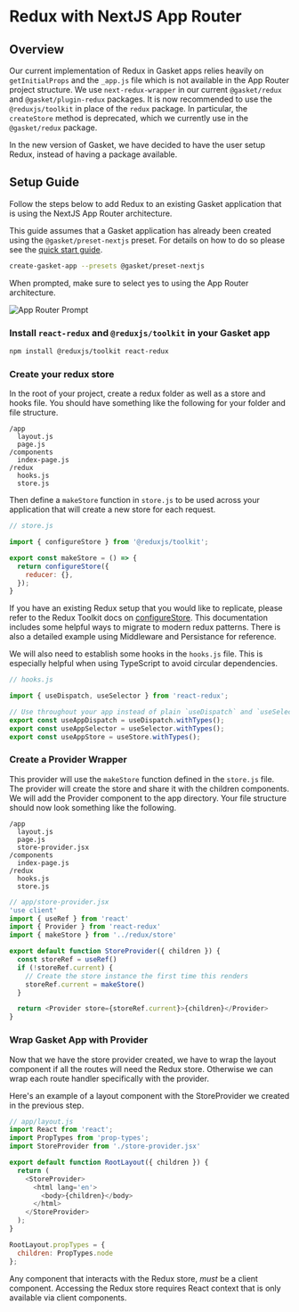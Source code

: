 # Redux with NextJS App Router

## Overview

Our current implementation of Redux in Gasket apps relies heavily on `getInitialProps` and the `_app.js` file which is not available in the App Router project structure. We use `next-redux-wrapper` in our current `@gasket/redux` and `@gasket/plugin-redux` packages. 
It is now recommended to use the `@reduxjs/toolkit` in place of the `redux` package. In particular, the `createStore` method is deprecated, which we currently use in the `@gasket/redux` package. 

In the new version of Gasket, we have decided to have the user setup Redux, instead of having a 
package available.

## Setup Guide

Follow the steps below to add Redux to an existing Gasket application that is using the NextJS App Router architecture. 

This guide assumes that a Gasket application has already been created using the `@gasket/preset-nextjs` preset. For details on how to do so please see the [quick start guide].  

```bash
create-gasket-app --presets @gasket/preset-nextjs
```

When prompted, make sure to select yes to using the App Router architecture.

![App Router Prompt](./static/app-router-prompt.png)


### Install `react-redux` and `@reduxjs/toolkit` in your Gasket app

```bash
npm install @reduxjs/toolkit react-redux
```

### Create your redux store

In the root of your project, create a redux folder as well as a store and hooks file. You should have something like the following for your folder and file structure.

```
/app
  layout.js
  page.js
/components
  index-page.js
/redux
  hooks.js
  store.js
```

Then define a `makeStore` function in `store.js` to be used across your application that will create a new store for each request.

```javascript
// store.js

import { configureStore } from '@reduxjs/toolkit';

export const makeStore = () => {
  return configureStore({
    reducer: {},
  });
}
```

If you have an existing Redux setup that you would like to replicate, please refer to the Redux Toolkit docs on [configureStore]. This documentation includes some helpful ways to migrate to modern redux patterns. There is also a detailed example using Middleware and Persistance for reference.

We will also need to establish some hooks in the `hooks.js` file. This is especially helpful
when using TypeScript to avoid circular dependencies.

```javascript
// hooks.js

import { useDispatch, useSelector } from 'react-redux';

// Use throughout your app instead of plain `useDispatch` and `useSelector`
export const useAppDispatch = useDispatch.withTypes();
export const useAppSelector = useSelector.withTypes();
export const useAppStore = useStore.withTypes();
```

### Create a Provider Wrapper

This provider will use the `makeStore` function defined in the `store.js` file. The provider will create the store and share it with the children components. We will add the Provider component to the app directory. Your file structure should now look something like the following.

```
/app
  layout.js
  page.js
  store-provider.jsx
/components
  index-page.js
/redux
  hooks.js
  store.js
```

```javascript
// app/store-provider.jsx
'use client'
import { useRef } from 'react'
import { Provider } from 'react-redux'
import { makeStore } from '../redux/store'

export default function StoreProvider({ children }) {
  const storeRef = useRef()
  if (!storeRef.current) {
    // Create the store instance the first time this renders
    storeRef.current = makeStore()
  }

  return <Provider store={storeRef.current}>{children}</Provider>
}
```

### Wrap Gasket App with Provider

Now that we have the store provider created, we have to wrap the layout component if all the routes will need the Redux store. Otherwise we can wrap each route handler specifically with the provider. 

Here's an example of a layout component with the StoreProvider we created in the previous step.

```javascript
// app/layout.js
import React from 'react';
import PropTypes from 'prop-types';
import StoreProvider from './store-provider.jsx'

export default function RootLayout({ children }) {
  return (
    <StoreProvider>
      <html lang='en'>
        <body>{children}</body>
      </html>
    </StoreProvider>
  );
}

RootLayout.propTypes = {
  children: PropTypes.node
};
```

Any component that interacts with the Redux store, _must_ be a client component. Accessing the Redux store requires React context that is only available via client components.

<!-- Links -->
[quick start guide]:https://github.com/godaddy/gasket/blob/main/docs/quick-start.md
[configureStore]:https://redux-toolkit.js.org/usage/migrating-to-modern-redux#store-setup-with-configurestore
